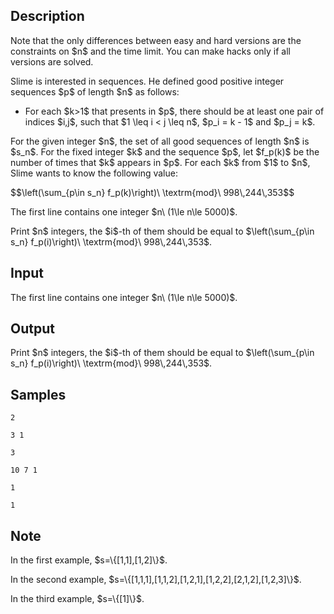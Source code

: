 ## Description

<div><p><span class="tex-font-style-bf">Note that the only differences between easy and hard versions are the constraints on $n$ and the time limit. You can make hacks only if all versions are solved.</span></p><p>Slime is interested in sequences. He defined <span class="tex-font-style-bf">good</span> positive integer sequences $p$ of length $n$ as follows:</p><ul><li> For each $k&gt;1$ that presents in $p$, there should be at least one pair of indices $i,j$, such that $1 \leq i &lt; j \leq n$, $p_i = k - 1$ and $p_j = k$.</li></ul><p>For the given integer $n$, the set of all good sequences of length $n$ is $s_n$. For the fixed integer $k$ and the sequence $p$, let $f_p(k)$ be the number of times that $k$ appears in $p$. For each $k$ from $1$ to $n$, Slime wants to know the following value:</p><p>$$\left(\sum_{p\in s_n} f_p(k)\right)\ \textrm{mod}\ 998\,244\,353$$</p></div><div class="input-specification"><p>The first line contains one integer $n\ (1\le n\le 5000)$.</p></div><div class="output-specification"><p>Print $n$ integers, the $i$-th of them should be equal to $\left(\sum_{p\in s_n} f_p(i)\right)\ \textrm{mod}\ 998\,244\,353$.</p></div>

## Input

<p>The first line contains one integer $n\ (1\le n\le 5000)$.</p>

## Output

<p>Print $n$ integers, the $i$-th of them should be equal to $\left(\sum_{p\in s_n} f_p(i)\right)\ \textrm{mod}\ 998\,244\,353$.</p>

## Samples

```input1
2
```

```output1
3 1
```






```input2
3
```

```output2
10 7 1
```






```input3
1
```

```output3
1
```




## Note

<p>In the first example, $s=\{[1,1],[1,2]\}$.</p><p>In the second example, $s=\{[1,1,1],[1,1,2],[1,2,1],[1,2,2],[2,1,2],[1,2,3]\}$.</p><p>In the third example, $s=\{[1]\}$.</p>
